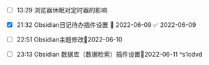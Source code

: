 - [ ] 13:29 浏览器休眠对定时器的影响

- [x] 21:32 Obsidian日记待办插件设置 📅 2022-06-09 ✅ 2022-06-09

- [ ] 22:51 Obsidian主题修改📆2022-06-10

- [ ] 23:13 Obsidian 数据库（数据检索）插件设置📆2022-06-11 ^s1cdvd
